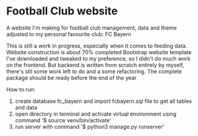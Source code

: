 # Football Club website
 A website I'm making for football club management, data and theme adjusted to my personal favourite club: FC Bayern
 
 This is still a work in progress, especially when it comes to feeding data. Website construction is about 70% completed
 Bootstrap website template I've downloaded and tweaked to my preference, so I didn't do much work on the frontend.
 But backend is written from scratch entirely by myself, there's stil some work left to do and a some refactoring.
 The complete package should be ready before the end of the year
 
 How to run:
 1. create database fc_bayern and import fcbayern.sql file to get all tables and data
 2. open directory in terminal and activate virtual environment using command '$ source venv/bin/activate'
 3. run server with command '$ python3 manage.py runserver'
 
